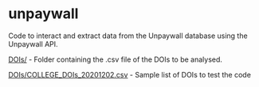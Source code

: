 # unpaywall
Code to interact and extract data from the Unpaywall database using the Unpaywall API. 

[DOIs/](https://github.com/ctibbs/unpaywall/tree/main/DOIs) - Folder containing the .csv file of the DOIs to be analysed.

[DOIs/COLLEGE_DOIs_20201202.csv](https://github.com/ctibbs/unpaywall/blob/main/DOIs/COLLEGE_DOIs_20201202.csv) - Sample list of DOIs to test the code
